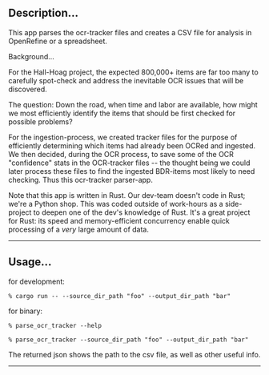 ## Description...

This app parses the ocr-tracker files and creates a CSV file for analysis in OpenRefine or a spreadsheet.

Background...

For the Hall-Hoag project, the expected 800,000+ items are far too many to carefully spot-check and address the inevitable OCR issues that will be discovered.

The question: Down the road, when time and labor are available, how might we most efficiently identify the items that should be first checked for possible problems?

For the ingestion-process, we created tracker files for the purpose of efficiently determining which items had already been OCRed and ingested. We then decided, during the OCR process, to save some of the OCR "confidence" stats in the OCR-tracker files -- the thought being we could later process these files to find the ingested BDR-items most likely to need checking. Thus this ocr-tracker parser-app.

Note that this app is written in Rust. Our dev-team doesn't code in Rust; we're a Python shop. This was coded outside of work-hours as a side-project to deepen one of the dev's knowledge of Rust. It's a great project for Rust: its speed and memory-efficient concurrency enable quick processing of a _very_ large amount of data.

---


## Usage...

for development:

`% cargo run -- --source_dir_path "foo" --output_dir_path "bar"`

for binary:

`% parse_ocr_tracker --help`

`% parse_ocr_tracker --source_dir_path "foo" --output_dir_path "bar"`

The returned json shows the path to the csv file, as well as other useful info.

---
